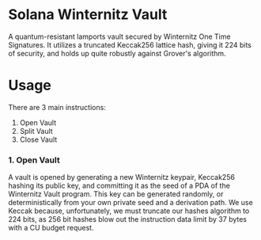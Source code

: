 # Solana Winternitz Vault
A quantum-resistant lamports vault secured by Winternitz One Time Signatures. It utilizes a truncated Keccak256 lattice hash, giving it 224 bits of security, and holds up quite robustly against Grover's algorithm.

# Usage

There are 3 main instructions:

1. Open Vault
2. Split Vault
3. Close Vault

### 1. Open Vault
A vault is opened by generating a new Winternitz keypair, Keccak256 hashing its public key, and committing it as the seed of a PDA of the Winternitz Vault program. This key can be generated randomly, or deterministically from your own private seed and a derivation path. We use Keccak because, unfortunately, we must truncate our hashes algorithm to 224 bits, as 256 bit hashes blow out the instruction data limit by 37 bytes with a CU budget request.